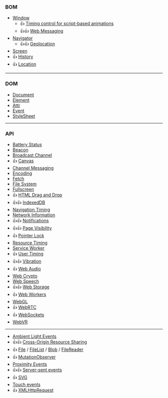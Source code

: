 ### BOM
* [Window](https://developer.mozilla.org/en-US/docs/Web/API/Window)
  * :+1: [Timing control for script-based animations](https://developer.mozilla.org/en-US/docs/Web/API/window/requestAnimationFrame)
  * :+1::+1: [Web Messaging](https://developer.mozilla.org/en-US/docs/Web/API/Window/postMessage)
* [Navigator](https://developer.mozilla.org/en-US/docs/Web/API/Navigator)
  * :+1::+1: [Geolocation](https://developer.mozilla.org/en-US/docs/Web/API/Geolocation)
* [Screen](https://developer.mozilla.org/en-US/docs/Web/API/Screen)
* :+1: [History](https://developer.mozilla.org/en-US/docs/Web/API/History)
* :+1: [Location](https://developer.mozilla.org/en-US/docs/Web/API/Location)

***

### DOM
* [Document](https://developer.mozilla.org/en-US/docs/Web/API/Document)
* [Element](https://developer.mozilla.org/en-US/docs/Web/API/Element)
* [Attr](https://developer.mozilla.org/en-US/docs/Web/API/Attr)
* [Event](https://developer.mozilla.org/en-US/docs/Web/API/Event)
* [StyleSheet](https://developer.mozilla.org/en-US/docs/Web/API/StyleSheet)

***

### API
* [Battery Status](https://developer.mozilla.org/en-US/docs/Web/API/Battery_Status_API)
* [Beacon](https://developer.mozilla.org/en-US/docs/Web/API/Beacon_API)
* [Broadcast Channel](https://developer.mozilla.org/en-US/docs/Web/API/Broadcast_Channel_API)
* :+1: [Canvas](https://developer.mozilla.org/en-US/docs/Web/API/Canvas_API)
* [Channel Messaging](https://developer.mozilla.org/en-US/docs/Web/API/Channel_Messaging_API)
* [Encoding](https://developer.mozilla.org/en-US/docs/Web/API/Encoding_API)
* [Fetch](https://developer.mozilla.org/en-US/docs/Web/API/Fetch_API)
* [File System](https://developer.mozilla.org/en-US/docs/Web/API/File_System_API)
* [Fullscreen](https://developer.mozilla.org/en-US/docs/Web/API/Fullscreen_API)
* :+1: [HTML Drag and Drop](https://developer.mozilla.org/en-US/docs/Web/API/HTML_Drag_and_Drop_API)
* :+1::+1: [IndexedDB](https://developer.mozilla.org/en-US/docs/Web/API/IndexedDB_API)
* [Navigation Timing](https://developer.mozilla.org/en-US/docs/Web/API/Navigation_timing_API)
* [Network Information](https://developer.mozilla.org/en-US/docs/Web/API/Network_Information_API)
* :+1::+1: [Notifications](https://developer.mozilla.org/en-US/docs/Web/API/Notifications_API)
* :+1::+1: [Page Visibility](https://developer.mozilla.org/en-US/docs/Web/API/Page_Visibility_API)
* :+1: [Pointer Lock](https://developer.mozilla.org/en-US/docs/Web/API/Pointer_Lock_API)
* [Resource Timing](https://developer.mozilla.org/en-US/docs/Web/API/Resource_Timing_API)
* [Service Worker](https://developer.mozilla.org/en-US/docs/Web/API/Service_Worker_API)
* :+1: [User Timing ](https://developer.mozilla.org/en-US/docs/Web/API/User_Timing_API)
* :+1::+1: [Vibration](https://developer.mozilla.org/en-US/docs/Web/API/Vibration_API)
* :+1: [Web Audio](https://developer.mozilla.org/en-US/docs/Web/API/Web_Audio_API)
* [Web Crypto](https://developer.mozilla.org/en-US/docs/Web/API/Web_Crypto_API)
* [Web Speech](https://developer.mozilla.org/en-US/docs/Web/API/Web_Speech_API)
* :+1::+1: [Web Storage](https://developer.mozilla.org/en-US/docs/Web/API/Web_Storage_API)
* :+1: [Web Workers](https://developer.mozilla.org/en-US/docs/Web/API/Web_Workers_API)
* [WebGL](https://developer.mozilla.org/en-US/docs/Web/API/WebGL_API)
* :+1: [WebRTC](https://developer.mozilla.org/en-US/docs/Web/API/WebRTC_API)
* :+1: [WebSockets](https://developer.mozilla.org/en-US/docs/Web/API/WebSockets_API)
* [WebVR](https://developer.mozilla.org/en-US/docs/Web/API/WebVR_API)

***

* [Ambient Light Events](https://developer.mozilla.org/en-US/docs/Web/API/Ambient_Light_Events)
* :+1::+1: [Cross-Origin Resource Sharing](https://developer.mozilla.org/en-US/docs/Web/HTTP/Access_control_CORS)
* :+1: [File](https://developer.mozilla.org/en-US/docs/Web/API/File) / [FileList](https://developer.mozilla.org/en-US/docs/Web/API/FileList) / [Blob](https://developer.mozilla.org/en-US/docs/Web/API/Blob) / [FileReader](https://developer.mozilla.org/en-US/docs/Web/API/FileReader)
* :+1: [MutationObserver](https://developer.mozilla.org/en-US/docs/Web/API/MutationObserver)
* [Proximity Events](https://developer.mozilla.org/en-US/docs/Web/API/Proximity_Events)
* :+1::+1: [Server-sent events](https://developer.mozilla.org/en-US/docs/Web/API/Server-sent_events)
* :+1: [SVG](https://developer.mozilla.org/en-US/docs/Web/SVG)
* [Touch events](https://developer.mozilla.org/en-US/docs/Web/API/Touch_events)
* :+1: [XMLHttpRequest](https://developer.mozilla.org/en-US/docs/Web/API/XMLHttpRequest)

